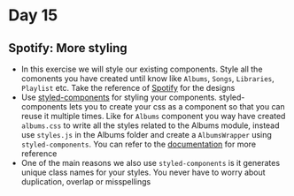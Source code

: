 # Day 15

## Spotify: More styling

- In this exercise we will style our existing components. Style all the comonents you have created until know like `Albums`, `Songs`, `Libraries`, `Playlist` etc. Take the reference of [Spotify](https://open.spotify.com/) for the designs
- Use [styled-components](https://styled-components.com/) for styling your components. styled-components lets you to create your css as a component so that you can reuse it multiple times. Like for `Albums` component you way have created `albums.css` to write all the styles related to the Albums module, instead use `styles.js` in the Albums folder and create a `AlbumsWrapper` using `styled-components`. You can refer to the [documentation](https://styled-components.com/docs/basics#getting-started) for more reference
- One of the main reasons we also use `styled-components` is it generates unique class names for your styles. You never have to worry about duplication, overlap or misspellings
